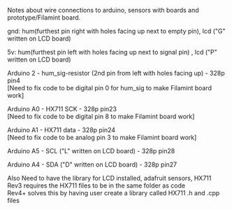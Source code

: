 Notes about wire connections to arduino, sensors with boards and prototype/Filamint board.  

gnd: hum(furthest pin right with holes facing up next to empty pin), lcd ("G" written on LCD board)

5v: hum(furthest pin left with holes facing up next to signal pin) , lcd ("P" written on LCD board)

Arduino 2 - hum_sig-resistor (2nd pin from left with holes facing up) - 328p pin4  
[Need to fix code to be digital pin 0 for hum_sig to make Filamint board work]

Arduino A0 - HX711 SCK -  328p pin23  
[Need to fix code to be digital pin 8 to make Filamint board work]

Arduino A1 - HX711 data - 328p pin24  
[Need to fix code to be analog pin 3 to make Filamint board work]

Arduino A5 - SCL ("L" written on LCD board) - 328p pin28 

Arduino A4 - SDA ("D" written on LCD board) - 328p pin27

Also Need to have the library for LCD installed, adafruit sensors, HX711  
Rev3 requires the HX711 files to be in the same folder as code  
Rev4+ solves this by having user create a library called HX711 .h and .cpp files

